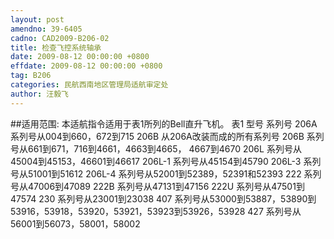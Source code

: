 ```yaml
---
layout: post
amendno: 39-6405
cadno: CAD2009-B206-02
title: 检查飞控系统轴承
date: 2009-08-12 00:00:00 +0800
effdate: 2009-08-12 00:00:00 +0800
tag: B206
categories: 民航西南地区管理局适航审定处
author: 汪毅飞
---
```


##适用范围:
本适航指令适用于表1所列的Bell直升飞机。 表1
型号  系列号
206A  系列号从004到660，672到715
206B  从206A改装而成的所有系列号
206B  系列号从661到671，716到4661，4663到4665， 4667到4670
206L  系列号从45004到45153，46601到46617
206L-1  系列号从45154到45790
206L-3  系列号从51001到51612
206L-4  系列号从52001到52389，52391和52393
222  系列号从47006到47089
222B  系列号从47131到47156
222U  系列号从47501到47574
230  系列号从23001到23038
407  系列号从53000到53887，53890到53916，53918，53920，53921，53923到53926，53928
427  系列号从56001到56073，58001，58002

